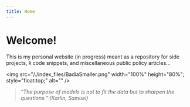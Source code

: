 ```yaml
---
title: Home
---
```


# Welcome!
This is my personal website (in progress) meant as a repository for side projects, `R` code snippets, and miscellaneous public policy articles...

<img src="/./index_files/BadiaSmaller.png" width="100%" height="80%"; style="float:top;" alt="" />

<!-- <img src="/./index_files/dilbertprogramming.png" width="100%" height="100%"; style="float:top;" alt="" />
 -->
<!-- ![](/./_index_files/dilbertprogramming.png) -->


>_“The purpose of models is not to fit the data but to sharpen the questions.” (Karlin, Samuel)_



